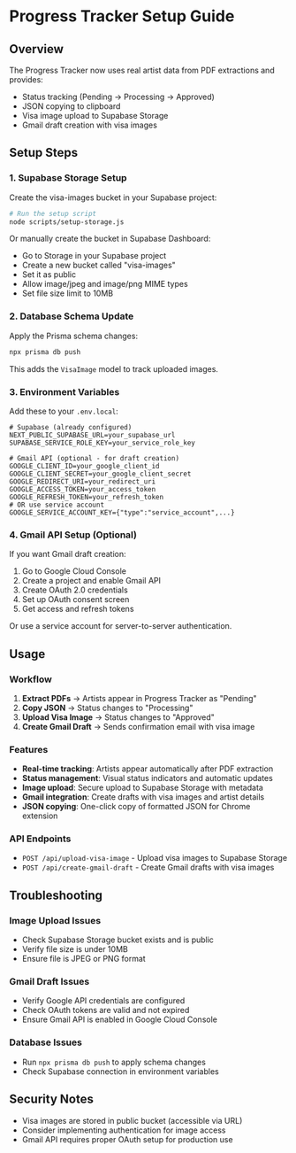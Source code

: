 # Progress Tracker Setup Guide

## Overview
The Progress Tracker now uses real artist data from PDF extractions and provides:
- Status tracking (Pending → Processing → Approved)
- JSON copying to clipboard
- Visa image upload to Supabase Storage
- Gmail draft creation with visa images

## Setup Steps

### 1. Supabase Storage Setup
Create the visa-images bucket in your Supabase project:

```bash
# Run the setup script
node scripts/setup-storage.js
```

Or manually create the bucket in Supabase Dashboard:
- Go to Storage in your Supabase project
- Create a new bucket called "visa-images"
- Set it as public
- Allow image/jpeg and image/png MIME types
- Set file size limit to 10MB

### 2. Database Schema Update
Apply the Prisma schema changes:

```bash
npx prisma db push
```

This adds the `VisaImage` model to track uploaded images.

### 3. Environment Variables
Add these to your `.env.local`:

```env
# Supabase (already configured)
NEXT_PUBLIC_SUPABASE_URL=your_supabase_url
SUPABASE_SERVICE_ROLE_KEY=your_service_role_key

# Gmail API (optional - for draft creation)
GOOGLE_CLIENT_ID=your_google_client_id
GOOGLE_CLIENT_SECRET=your_google_client_secret
GOOGLE_REDIRECT_URI=your_redirect_uri
GOOGLE_ACCESS_TOKEN=your_access_token
GOOGLE_REFRESH_TOKEN=your_refresh_token
# OR use service account
GOOGLE_SERVICE_ACCOUNT_KEY={"type":"service_account",...}
```

### 4. Gmail API Setup (Optional)
If you want Gmail draft creation:

1. Go to Google Cloud Console
2. Create a project and enable Gmail API
3. Create OAuth 2.0 credentials
4. Set up OAuth consent screen
5. Get access and refresh tokens

Or use a service account for server-to-server authentication.

## Usage

### Workflow
1. **Extract PDFs** → Artists appear in Progress Tracker as "Pending"
2. **Copy JSON** → Status changes to "Processing"
3. **Upload Visa Image** → Status changes to "Approved"
4. **Create Gmail Draft** → Sends confirmation email with visa image

### Features
- **Real-time tracking**: Artists appear automatically after PDF extraction
- **Status management**: Visual status indicators and automatic updates
- **Image upload**: Secure upload to Supabase Storage with metadata
- **Gmail integration**: Create drafts with visa images and artist details
- **JSON copying**: One-click copy of formatted JSON for Chrome extension

### API Endpoints
- `POST /api/upload-visa-image` - Upload visa images to Supabase Storage
- `POST /api/create-gmail-draft` - Create Gmail drafts with visa images

## Troubleshooting

### Image Upload Issues
- Check Supabase Storage bucket exists and is public
- Verify file size is under 10MB
- Ensure file is JPEG or PNG format

### Gmail Draft Issues
- Verify Google API credentials are configured
- Check OAuth tokens are valid and not expired
- Ensure Gmail API is enabled in Google Cloud Console

### Database Issues
- Run `npx prisma db push` to apply schema changes
- Check Supabase connection in environment variables

## Security Notes
- Visa images are stored in public bucket (accessible via URL)
- Consider implementing authentication for image access
- Gmail API requires proper OAuth setup for production use 